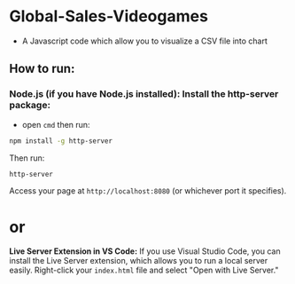 # Global-Sales-Videogames
- A Javascript code which allow you to visualize a CSV file into chart

## How to run:

### Node.js (if you have Node.js installed): Install the http-server package:
- open ```cmd``` then run:
 ```bash
 npm install -g http-server
```
 Then run:
```bash
http-server
```
Access your page at ```http://localhost:8080``` (or whichever port it specifies).

# or 

<b>Live Server Extension in VS Code:</b> If you use Visual Studio Code, you can install the Live Server extension, which allows you to run a local server easily. Right-click your ```index.html``` file and select "Open with Live Server."
